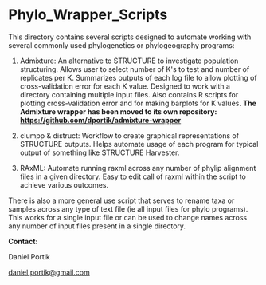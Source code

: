 # Phylo_Wrapper_Scripts

This directory contains several scripts designed to automate working with several commonly used phylogenetics or phylogeography programs:

1) Admixture: An alternative to STRUCTURE to investigate population structuring. Allows user to select number of K's to test and number of replicates per K. Summarizes outputs of each log file to allow plotting of cross-validation error for each K value. Designed to work with a directory containing multiple input files. Also contains R scripts for plotting cross-validation error and for making barplots for K values.
**The Admixture wrapper has been moved to its own repository: https://github.com/dportik/admixture-wrapper**

2) clumpp & distruct: Workflow to create graphical representations of STRUCTURE outputs. Helps automate usage of each program for typical output of something like STRUCTURE Harvester.

3) RAxML: Automate running raxml across any number of phylip alignment files in a given directory. Easy to edit call of raxml within the script to achieve various outcomes.

There is also a more general use script that serves to rename taxa or samples across any type of text file (ie all input files for phylo programs). This works for a single input file or can be used to change names across any number of input files present in a single directory.


**Contact:**

Daniel Portik

daniel.portik@gmail.com

